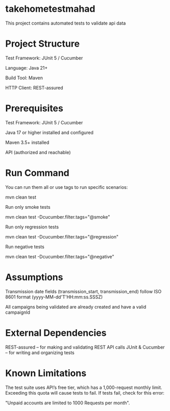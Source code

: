 # takehometestmahad
This project contains automated tests to validate api data
# Project Structure
Test Framework: JUnit 5 / Cucumber

Language: Java 21+

Build Tool: Maven

HTTP Client: REST-assured

# Prerequisites
Test Framework: JUnit 5 / Cucumber

Java 17 or higher installed and configured

Maven 3.5+ installed

API (authorized and reachable)
# Run Command


You can run them all or use tags to run specific scenarios:

mvn clean test

Run only smoke tests

mvn clean test -Dcucumber.filter.tags="@smoke"

Run only regression tests

mvn clean test -Dcucumber.filter.tags="@regression"

Run negative tests

mvn clean test -Dcucumber.filter.tags="@negative"

# Assumptions
Transmission date fields (transmission_start, transmission_end) follow ISO 8601 format (yyyy-MM-dd'T'HH:mm:ss.SSSZ)

All campaigns being validated are already created and have a valid campaignId

# External Dependencies
REST-assured – for making and validating REST API calls
JUnit & Cucumber – for writing and organizing tests

# Known Limitations
The test suite uses API’s free tier, which has a 1,000-request monthly limit. Exceeding this quota will cause tests to fail. If tests fail, check for this error:

"Unpaid accounts are limited to 1000 Requests per month".